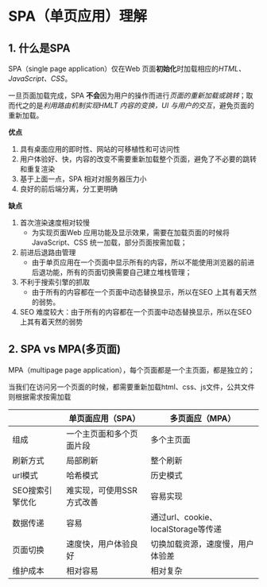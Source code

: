 # SPA（单页应用）理解

## 1. 什么是SPA

SPA（single page application）仅在Web 页面**初始化**时加载相应的*HTML、JavaScript、CSS*。

一旦页面加载完成，SPA **不会**因为用户的操作而进行*页面的重新加载或跳转*；取而代之的是*利用路由机制实现HMLT 内容的变换，UI 与用户的交互*，避免页面的重新加载。

**优点**

1. 具有桌面应用的即时性、网站的可移植性和可访问性
2. 用户体验好、快，内容的改变不需要重新加载整个页面，避免了不必要的跳转和重复渲染
3. 基于上面一点，SPA 相对对服务器压力小
4. 良好的前后端分离，分工更明确

**缺点**

1. 首次渲染速度相对较慢
   - 为实现页面Web 应用功能及显示效果，需要在加载页面的时候将JavaScript、CSS 统一加载，部分页面按需加载；
2. 前进后退路由管理
   - 由于单页应用在一个页面中显示所有的内容，所以不能使用浏览器的前进后退功能，所有的页面切换需要自己建立堆栈管理；
3. 不利于搜索引擎的抓取
   - 由于所有的内容都在一个页面中动态替换显示，所以在SEO 上其有着天然的弱势。
4. SEO 难度较大：由于所有的内容都在一个页面中动态替换显示，所以在SEO 上其有着天然的弱势

## 2. SPA vs MPA(多页面)

MPA（multipage page application），每个页面都是一个主页面，都是独立的；

当我们在访问另一个页面的时候，都需要重新加载html、css、js文件，公共文件则根据需求按需加载

|                 | 单页面应用（SPA）         | 多页面应（MPA）                     |
| --------------- | ------------------------- | ----------------------------------- |
| 组成            | 一个主页面和多个页面片段  | 多个主页面                          |
| 刷新方式        | 局部刷新                  | 整个刷新                            |
| url模式         | 哈希模式                  | 历史模式                            |
| SEO搜索引擎优化 | 难实现，可使用SSR方式改善 | 容易实现                            |
| 数据传递        | 容易                      | 通过url、cookie、localStorage等传递 |
| 页面切换        | 速度快，用户体验良好      | 切换加载资源，速度慢，用户体验差    |
| 维护成本        | 相对容易                  | 相对复杂                            |

